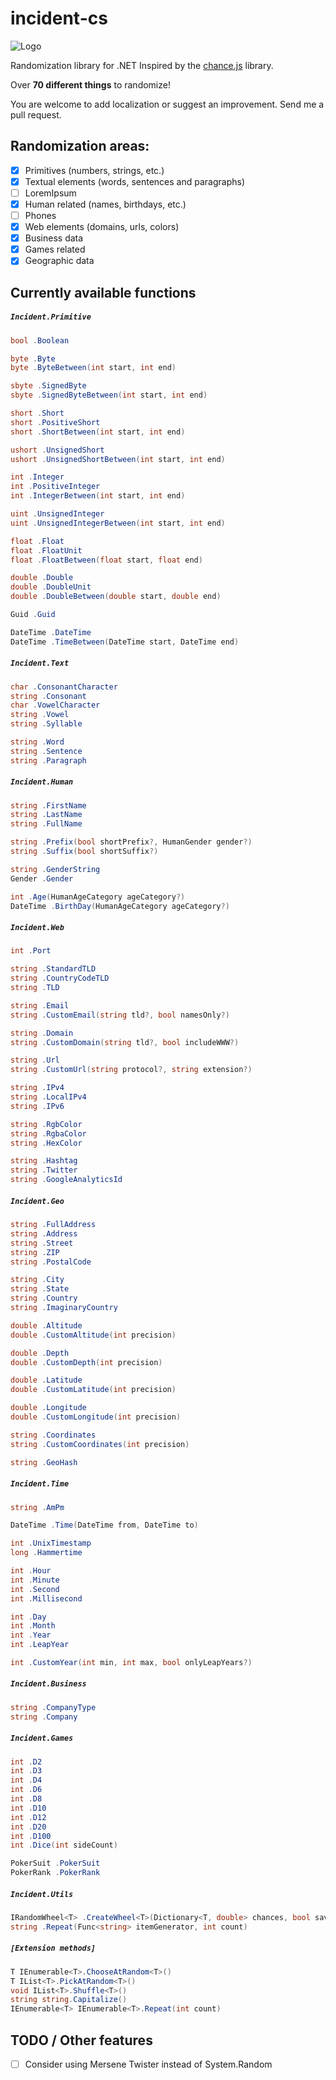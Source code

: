 # incident-cs
![Logo](http://kornelijepetak.com/incident-logo.png)

Randomization library for .NET
Inspired by the [chance.js](http://chancejs.com/) library.

Over **70 different things** to randomize!

You are welcome to add localization or suggest an improvement. 
Send me a pull request.

## Randomization areas:
- [x] Primitives (numbers, strings, etc.)
- [x] Textual elements (words, sentences and paragraphs)
 - [ ] LoremIpsum
- [x] Human related (names, birthdays, etc.)
 - [ ] Phones
- [x] Web elements (domains, urls, colors)
- [x] Business data
- [x] Games related
- [x] Geographic data

## Currently available functions

##### `Incident.Primitive`
```c#
bool .Boolean

byte .Byte
byte .ByteBetween(int start, int end)

sbyte .SignedByte
sbyte .SignedByteBetween(int start, int end)

short .Short
short .PositiveShort
short .ShortBetween(int start, int end)

ushort .UnsignedShort
ushort .UnsignedShortBetween(int start, int end)

int .Integer
int .PositiveInteger
int .IntegerBetween(int start, int end)

uint .UnsignedInteger
uint .UnsignedIntegerBetween(int start, int end)

float .Float
float .FloatUnit
float .FloatBetween(float start, float end)

double .Double
double .DoubleUnit
double .DoubleBetween(double start, double end)

Guid .Guid

DateTime .DateTime
DateTime .TimeBetween(DateTime start, DateTime end)
```

##### `Incident.Text`
```c#
char .ConsonantCharacter
string .Consonant
char .VowelCharacter
string .Vowel
string .Syllable

string .Word
string .Sentence
string .Paragraph
```

##### `Incident.Human`
```c#
string .FirstName
string .LastName
string .FullName

string .Prefix(bool shortPrefix?, HumanGender gender?)
string .Suffix(bool shortSuffix?)

string .GenderString
Gender .Gender

int .Age(HumanAgeCategory ageCategory?)
DateTime .BirthDay(HumanAgeCategory ageCategory?)
```

##### `Incident.Web`
```c#
int .Port

string .StandardTLD
string .CountryCodeTLD
string .TLD

string .Email
string .CustomEmail(string tld?, bool namesOnly?)

string .Domain
string .CustomDomain(string tld?, bool includeWWW?)

string .Url
string .CustomUrl(string protocol?, string extension?)

string .IPv4
string .LocalIPv4
string .IPv6

string .RgbColor
string .RgbaColor
string .HexColor

string .Hashtag
string .Twitter
string .GoogleAnalyticsId
```

##### `Incident.Geo`
```c#
string .FullAddress 
string .Address 
string .Street 
string .ZIP 
string .PostalCode 

string .City 
string .State 
string .Country 
string .ImaginaryCountry 

double .Altitude 
double .CustomAltitude(int precision)

double .Depth 
double .CustomDepth(int precision)

double .Latitude 
double .CustomLatitude(int precision)

double .Longitude 
double .CustomLongitude(int precision)

string .Coordinates 
string .CustomCoordinates(int precision)

string .GeoHash 
```

##### `Incident.Time`
```c#
string .AmPm 

DateTime .Time(DateTime from, DateTime to)

int .UnixTimestamp 
long .Hammertime 

int .Hour 
int .Minute 
int .Second 
int .Millisecond 

int .Day 
int .Month 
int .Year 
int .LeapYear 

int .CustomYear(int min, int max, bool onlyLeapYears?)
```

##### `Incident.Business`
```c#
string .CompanyType
string .Company
```

##### `Incident.Games`
```c#
int .D2
int .D3
int .D4
int .D6
int .D8
int .D10
int .D12
int .D20
int .D100
int .Dice(int sideCount)

PokerSuit .PokerSuit
PokerRank .PokerRank
```

##### `Incident.Utils`
```c#
IRandomWheel<T> .CreateWheel<T>(Dictionary<T, double> chances, bool saveChances?)
string .Repeat(Func<string> itemGenerator, int count)
```

##### `[Extension methods]`
```c#
T IEnumerable<T>.ChooseAtRandom<T>()
T IList<T>.PickAtRandom<T>()
void IList<T>.Shuffle<T>()
string string.Capitalize()
IEnumerable<T> IEnumerable<T>.Repeat(int count)

```


## TODO / Other features
- [ ] Consider using Mersene Twister instead of System.Random
